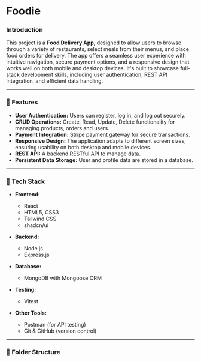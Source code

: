 # Foodie

### Introduction

This project is a **Food Delivery App**, designed to allow users to browse through a variety of restaurants, select meals from their menus, and place food orders for delivery. The app offers a seamless user experience with intuitive navigation, secure payment options, and a responsive design that works well on both mobile and desktop devices. It's built to showcase full-stack development skills, including user authentication, REST API integration, and efficient data handling.

---

### :space_invader: Features

- **User Authentication:** Users can register, log in, and log out securely.
- **CRUD Operations:** Create, Read, Update, Delete functionality for managing products, orders and users.
- **Payment Integration:** Stripe payment gateway for secure transactions.
- **Responsive Design:** The application adapts to different screen sizes, ensuring usability on both desktop and mobile devices.
- **REST API:** A backend RESTful API to manage data.
- **Persistent Data Storage:** User and profile data are stored in a database.

---

### :rocket: Tech Stack

- **Frontend:**
  - React
  - HTML5, CSS3
  - Tailwind CSS 
  - shadcn/ui

- **Backend:**
  - Node.js
  - Express.js

- **Database:**
  - MongoDB with Mongoose ORM
  
- **Testing:**
  - Vitest

- **Other Tools:**
  - Postman (for API testing)
  - Git & GitHub (version control)

---

### :open_file_folder: Folder Structure



